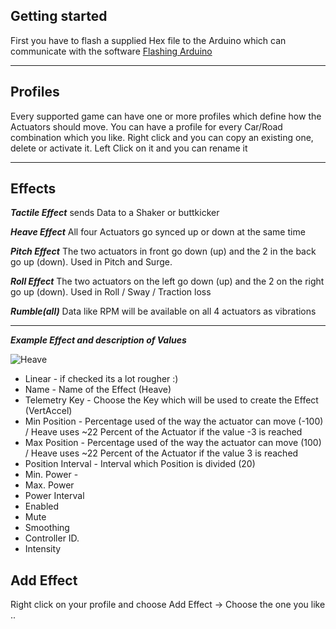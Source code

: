 ## Getting started
First you have to flash a supplied Hex file to the Arduino which can communicate with the software 
[Flashing Arduino](https://github.com/SimFeedback/SimFeedback-AC-Servo/wiki/FAQ#flashing-the-arduino)

***

## Profiles
Every supported game can have one or more profiles which define how the Actuators should move. 
You can have a profile for every Car/Road combination which you like.
Right click and you can copy an existing one, delete or activate it.
Left Click on it and you can rename it 

***

## Effects
_**Tactile Effect**_ sends Data to a Shaker or buttkicker

_**Heave Effect**_ All four Actuators go synced up or down at the same time

_**Pitch Effect**_ The two actuators in front go down (up) and the 2 in the back go up (down). Used in Pitch and Surge.

_**Roll Effect**_ The two actuators on the left go down (up) and the 2 on the right go up (down). Used in Roll / Sway / Traction loss

_**Rumble(all)**_ Data like RPM will be available on all 4 actuators as vibrations 


***
_**Example Effect and description of Values**_ 

![Heave](https://github.com/SimFeedback/SimFeedback-AC-Servo/blob/master/Docs/HeaveEffect.png)

* Linear - if checked its a lot rougher :)
* Name - Name of the Effect (Heave)
* Telemetry Key - Choose the Key which will be used to create the Effect  (VertAccel)
* Min Position - Percentage used of the way the actuator can move (-100) / Heave uses ~22 Percent of the Actuator if the value -3 is reached    
* Max Position - Percentage used of the way the actuator can move (100) / Heave uses ~22 Percent of the Actuator if the value 3 is reached
* Position Interval - Interval which Position is divided (20)
* Min. Power - 
* Max. Power
* Power Interval
* Enabled
* Mute
* Smoothing
* Controller ID.
* Intensity

## **Add Effect**
Right click on your profile and choose Add Effect -> Choose the one you like ..


